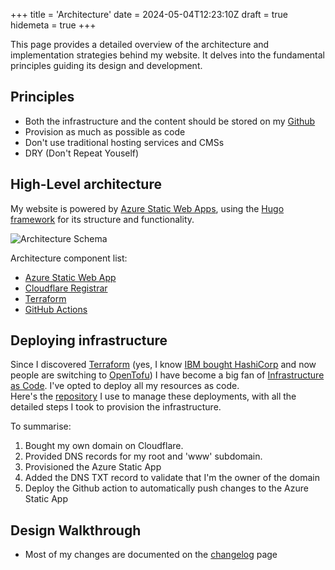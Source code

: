 +++
title = 'Architecture'
date = 2024-05-04T12:23:10Z
draft = true
hidemeta = true
+++

This page provides a detailed overview of the architecture and implementation strategies behind my website. It delves into the fundamental principles guiding its design and development.

## Principles

* Both the infrastructure and the content should be stored on my [Github](https://github.com/Schwitzd)
* Provision as much as possible as code
* Don't use traditional hosting services and CMSs
* DRY (Don't Repeat Youself)

## High-Level architecture

My website is powered by [Azure Static Web Apps](https://azure.microsoft.com/en-us/products/app-service/static), using the [Hugo framework](https://gohugo.io/) for its structure and functionality.

![Architecture Schema](/img/architecture.png)

Architecture component list:

* [Azure Static Web App](https://azure.microsoft.com/en-us/products/app-service/static)
* [Cloudflare Registrar](https://www.cloudflare.com/products/registrar/)
* [Terraform](https://www.terraform.io/)
* [GitHub Actions](https://github.com/features/actions)

## Deploying infrastructure

Since I discovered [Terraform](https://www.terraform.io/) (yes, I know [IBM bought HashiCorp](https://www.hashicorp.com/blog/hashicorp-joins-ibm) and now people are switching to [OpenTofu](https://opentofu.org/)) I have become a big fan of [Infrastructure as Code](https://www.redhat.com/en/topics/automation/what-is-infrastructure-as-code-iac). I've opted to deploy all my resources as code.  
Here's the [repository](https://github.com/Schwitzd/IaC-schwitzd.me) I use to manage these deployments, with all the detailed steps I took to provision the infrastructure.

To summarise:

1. Bought my own domain on Cloudflare.
1. Provided DNS records for my root and 'www' subdomain.
1. Provisioned the Azure Static App
1. Added the DNS TXT record to validate that I'm the owner of the domain
1. Deploy the Github action to automatically push changes to the Azure Static App

## Design Walkthrough

* Most of my changes are documented on the [changelog](/changelog) page
